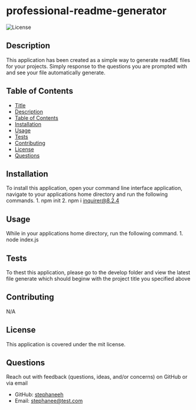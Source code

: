 
# professional-readme-generator

![License](https://img.shields.io/badge/License-mit-blue.svg)

## Description
This application has been created as a simple way to generate readME files for your projects. Simply response to the questions you are prompted with and see your file automatically generate.

## Table of Contents
  - [Title](#title)
  - [Description](#description)
  - [Table of Contents](#table-of-contents)
  - [Installation](#installation)
  - [Usage](#usage)
  - [Tests](#tests)
  - [Contributing](#contributing)
  - [License](#license)
  - [Questions](#questions)

  ## Installation
  To install this application, open your command line interface application, navigate to your applications home directory and run the following commands. 1. npm init 2. npm i inquirer@8.2.4

  ## Usage
  While in your applications home directory, run the following command. 1. node index.js

  ## Tests
  To thest this application, please go to the develop folder and view the latest file generate which should beginw with the project title you specified above

  ## Contributing
  N/A

  ## License
  This application is covered under the mit license.

  ## Questions
  Reach out with feedback (questions, ideas, and/or concerns) on GitHub or via email 
  - GitHub: [stephaneeh](https://github.com/stephaneeh)
  - Email: <a href="mailto:stephanee@test.com">stephanee@test.com</a>
  